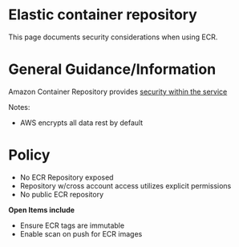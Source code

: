 # Elastic container repository

This page documents security considerations when using ECR.

# General Guidance/Information
Amazon Container Repository provides [security within the service](https://docs.aws.amazon.com/AmazonECR/latest/userguide/security.html)

Notes:
* AWS encrypts all data rest by default

# Policy
* No ECR Repository exposed
* Repository w/cross account access utilizes explicit permissions
* No public ECR repository

**Open Items include**
* Ensure ECR tags are immutable
* Enable scan on push for ECR images




